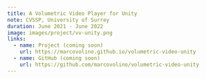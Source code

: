 ```yaml
---
title: A Volumetric Video Player for Unity
note: CVSSP, University of Surrey
duration: June 2021 - June 2022
image: images/project/vv-unity.png
links:
  - name: Project (coming soon)
    url: https://marcovolino.github.io/volumetric-video-unity
  - name: GitHub (coming soon)
    url: https://github.com/marcovolino/volumetric-video-unity
---
```






